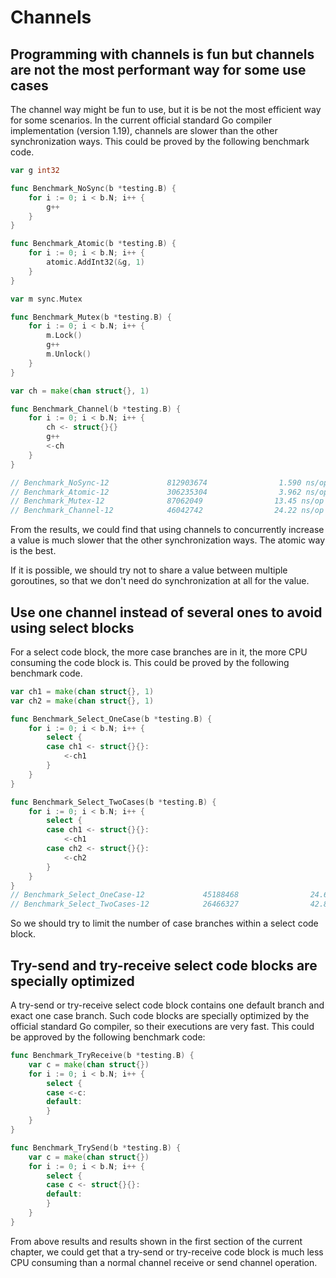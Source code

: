 # Channels

## Programming with channels is fun but channels are not the most performant way for some use cases

The channel way might be fun to use, but it is be not the most efficient way for some scenarios. In the current official standard Go compiler implementation (version 1.19), channels are slower than the other synchronization ways. This could be proved by the following benchmark code.

```go
var g int32

func Benchmark_NoSync(b *testing.B) {
	for i := 0; i < b.N; i++ {
		g++
	}
}

func Benchmark_Atomic(b *testing.B) {
	for i := 0; i < b.N; i++ {
		atomic.AddInt32(&g, 1)
	}
}

var m sync.Mutex

func Benchmark_Mutex(b *testing.B) {
	for i := 0; i < b.N; i++ {
		m.Lock()
		g++
		m.Unlock()
	}
}

var ch = make(chan struct{}, 1)

func Benchmark_Channel(b *testing.B) {
	for i := 0; i < b.N; i++ {
		ch <- struct{}{}
		g++
		<-ch
	}
}

// Benchmark_NoSync-12             812903674                1.590 ns/op           0 B/op          0 allocs/op
// Benchmark_Atomic-12             306235304                3.962 ns/op           0 B/op          0 allocs/op
// Benchmark_Mutex-12              87062049                13.45 ns/op            0 B/op          0 allocs/op
// Benchmark_Channel-12            46042742                24.22 ns/op            0 B/op          0 allocs/op
```

From the results, we could find that using channels to concurrently increase a value is much slower that the other synchronization ways. The atomic way is the best.

If it is possible, we should try not to share a value between multiple goroutines, so that we don't need do synchronization at all for the value.

## Use one channel instead of several ones to avoid using select blocks

For a select code block, the more case branches are in it, the more CPU consuming the code block is. This could be proved by the following benchmark code.

```go
var ch1 = make(chan struct{}, 1)
var ch2 = make(chan struct{}, 1)

func Benchmark_Select_OneCase(b *testing.B) {
	for i := 0; i < b.N; i++ {
		select {
		case ch1 <- struct{}{}:
			<-ch1
		}
	}
}

func Benchmark_Select_TwoCases(b *testing.B) {
	for i := 0; i < b.N; i++ {
		select {
		case ch1 <- struct{}{}:
			<-ch1
		case ch2 <- struct{}{}:
			<-ch2
		}
	}
}
// Benchmark_Select_OneCase-12             45188468                24.62 ns/op            0 B/op          0 allocs/op
// Benchmark_Select_TwoCases-12            26466327                42.89 ns/op            0 B/op          0 allocs/op
```

So we should try to limit the number of case branches within a select code block.

## Try-send and try-receive select code blocks are specially optimized

A try-send or try-receive select code block contains one default branch and exact one case branch. Such code blocks are specially optimized by the official standard Go compiler, so their executions are very fast. This could be approved by the following benchmark code:

```go
func Benchmark_TryReceive(b *testing.B) {
	var c = make(chan struct{})
	for i := 0; i < b.N; i++ {
		select {
		case <-c:
		default:
		}
	}
}

func Benchmark_TrySend(b *testing.B) {
	var c = make(chan struct{})
	for i := 0; i < b.N; i++ {
		select {
		case c <- struct{}{}:
		default:
		}
	}
}
```

From above results and results shown in the first section of the current chapter, we could get that a try-send or try-receive code block is much less CPU consuming than a normal channel receive or send channel operation.
